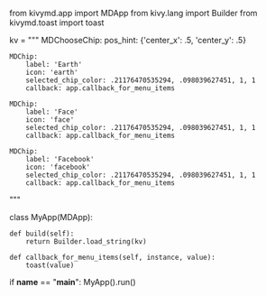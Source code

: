 from kivymd.app import MDApp
from kivy.lang import Builder
from kivymd.toast import toast


kv = """
MDChooseChip:
    pos_hint: {'center_x': .5, 'center_y': .5}

    MDChip:
        label: 'Earth'
        icon: 'earth'
        selected_chip_color: .21176470535294, .098039627451, 1, 1
        callback: app.callback_for_menu_items

    MDChip:
        label: 'Face'
        icon: 'face'
        selected_chip_color: .21176470535294, .098039627451, 1, 1
        callback: app.callback_for_menu_items

    MDChip:
        label: 'Facebook'
        icon: 'facebook'
        selected_chip_color: .21176470535294, .098039627451, 1, 1
        callback: app.callback_for_menu_items
"""


class MyApp(MDApp):

    def build(self):
        return Builder.load_string(kv)

    def callback_for_menu_items(self, instance, value):
        toast(value)

if __name__ == "__main__":
    MyApp().run()
